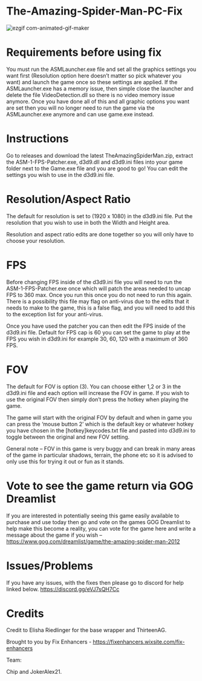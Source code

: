 # The-Amazing-Spider-Man-PC-Fix

![ezgif com-animated-gif-maker](https://github.com/user-attachments/assets/1e25daed-7274-4dba-87c0-0dca2efe4823)

# Requirements before using fix

You must run the ASMLauncher.exe file and set all the graphics settings you want first (Resolution option here doesn’t matter so pick whatever you want) and launch the game once so these settings are applied. If the ASMLauncher.exe has a memory issue, then simple close the launcher and delete the file VideoDetection.dll so there is no video memory issue anymore. Once you have done all of this and all graphic options you want are set then you will no longer need to run the game via the ASMLauncher.exe anymore and can use game.exe instead.

# Instructions

Go to releases and download the latest TheAmazingSpiderMan.zip, extract the ASM-1-FPS-Patcher.exe, d3d9.dll and d3d9.ini files into your game folder next to the Game.exe file and you are good to go! You can edit the settings you wish to use in the d3d9.ini file.

# Resolution/Aspect Ratio

The default for resolution is set to (1920 x 1080) in the d3d9.ini file. Put the resolution that you wish to use in both the Width and Height area.

Resolution and aspect ratio edits are done together so you will only have to choose your resolution.

# FPS

Before changing FPS inside of the d3d9.ini file you will need to run the ASM-1-FPS-Patcher.exe once which will patch the areas needed to uncap FPS to 360 max. Once you run this once you do not need to run this again. There is a possibility this file may flag on anti-virus due to the edits that it needs to make to the game, this is a false flag, and you will need to add this to the exception list for your anti-virus.

Once you have used the patcher you can then edit the FPS inside of the d3d9.ini file. Default for FPS cap is 60 you can set the game to play at the FPS you wish in d3d9.ini for example 30, 60, 120 with a maximum of 360 FPS.

# FOV

The default for FOV is option (3). You can choose either 1,2 or 3 in the d3d9.ini file and each option will increase the FOV in game. If you wish to use the original FOV then simply don’t press the hotkey when playing the game.

The game will start with the original FOV by default and when in game you can press the ‘mouse button 2’ which is the default key or whatever hotkey you have chosen in the [hotkey]keycodes.txt file and pasted into d3d9.ini to toggle between the original and new FOV setting.

General note – FOV in this game is very buggy and can break in many areas of the game in particular shadows, terrain, the phone etc so it is advised to only use this for trying it out or fun as it stands.

# Vote to see the game return via GOG Dreamlist

If you are interested in potentially seeing this game easily available to purchase and use today then go and vote on the games GOG Dreamlist to help make this become a reality, you can vote for the game here and write a message about the game if you wish – https://www.gog.com/dreamlist/game/the-amazing-spider-man-2012 

# Issues/Problems

If you have any issues, with the fixes then please go to discord for help linked below. https://discord.gg/eVJ7sQH7Cc

# Credits

Credit to Elisha Riedlinger for the base wrapper and ThirteenAG.

Brought to you by Fix Enhancers - https://fixenhancers.wixsite.com/fix-enhancers

Team:

Chip and JokerAlex21.

